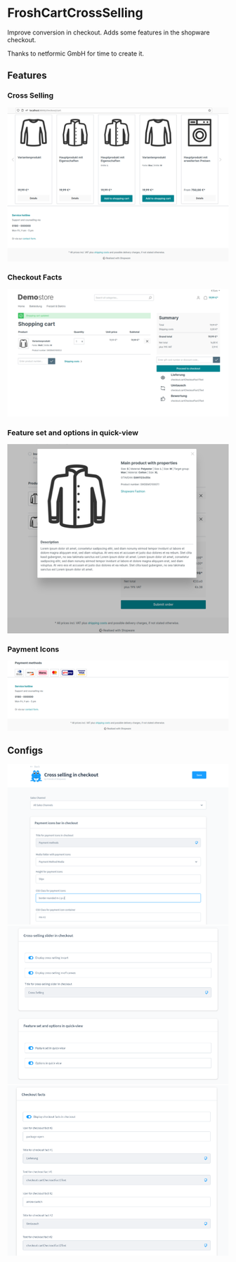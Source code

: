 # FroshCartCrossSelling

Improve conversion in checkout. Adds some features in the shopware checkout.

Thanks to netformic GmbH for time to create it.

## Features
### Cross Selling
![Cross Selling](screnshots/cross_selling.png "Cross Selling")
### Checkout Facts
![Checkout Facts](screnshots/facts.png "Checkout Facts")
### Feature set and options in quick-view
![Quick-view](screnshots/quickview.png "Quick-view")
### Payment Icons
![Payment Icons](screnshots/payment.png "Payment Icons")

## Configs
![Config #1](screnshots/config1.png)
![Config #2](screnshots/config3.png)
![Config #3](screnshots/config2.png)
